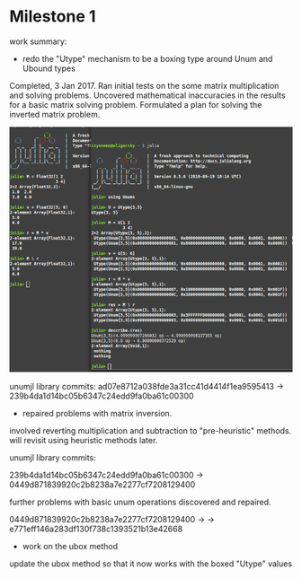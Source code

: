 Milestone 1
===========

work summary:

* redo the "Utype" mechanism to be a boxing type around Unum and Ubound types

Completed, 3 Jan 2017.  Ran initial tests on the some matrix multiplication and
solving problems.  Uncovered mathematical inaccuracies in the results for a
basic matrix solving problem.  Formulated a plan for solving the inverted matrix
problem.

![matrix problem](matrix-solution-1.png)

unumjl library commits:
ad07e8712a038fde3a31cc41d4414f1ea9595413 -> 239b4da1d14bc05b6347c24edd9fa0ba61c00300

* repaired problems with matrix inversion.

involved reverting multiplication and subtraction to "pre-heuristic" methods.
will revisit using heuristic methods later.

unumjl library commits:

239b4da1d14bc05b6347c24edd9fa0ba61c00300 -> 0449d871839920c2b8238a7e2277cf7208129400

further problems with basic unum operations discovered and repaired.

0449d871839920c2b8238a7e2277cf7208129400 -> -> e771eff146a283df130f738c1393521b13e42668

* work on the ubox method

update the ubox method so that it now works with the boxed "Utype" values
